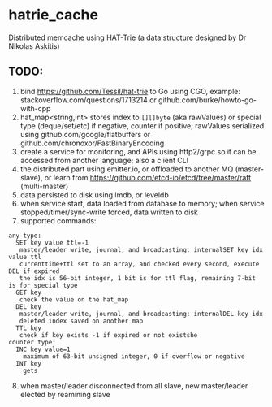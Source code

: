 # hatrie_cache
Distributed memcache using HAT-Trie (a data structure designed by Dr Nikolas Askitis)

## TODO:

1. bind https://github.com/Tessil/hat-trie to Go using CGO, example: stackoverflow.com/questions/1713214 or github.com/burke/howto-go-with-cpp
2. hat_map<string,int> stores index to `[][]byte` (aka rawValues) or special type (deque/set/etc) if negative, counter if positive; rawValues serialized using github.com/google/flatbuffers or github.com/chronoxor/FastBinaryEncoding
3. create a service for monitoring, and APIs using http2/grpc so it can be accessed from another language; also a client CLI
4. the distributed part using emitter.io, or offloaded to another MQ (master-slave), or learn from https://github.com/etcd-io/etcd/tree/master/raft (multi-master)
5. data persisted to disk using lmdb, or leveldb
6. when service start, data loaded from database to memory; when service stopped/timer/sync-write forced, data written to disk
7. supported commands:
```
any type:
  SET key value ttl=-1
   master/leader write, journal, and broadcasting: internalSET key idx value ttl
   currenttime+ttl set to an array, and checked every second, execute DEL if expired
   the idx is 56-bit integer, 1 bit is for ttl flag, remaining 7-bit is for special type
  GET key
   check the value on the hat_map
  DEL key
   master/leader write, journal, and broadcasting: internalDEL key idx
   deleted index saved on another map
  TTL key
   check if key exists -1 if expired or not existshe
counter type:
  INC key value=1
    maximum of 63-bit unsigned integer, 0 if overflow or negative
  INT key
    gets
```
8. when master/leader disconnected from all slave, new master/leader elected by reamining slave
